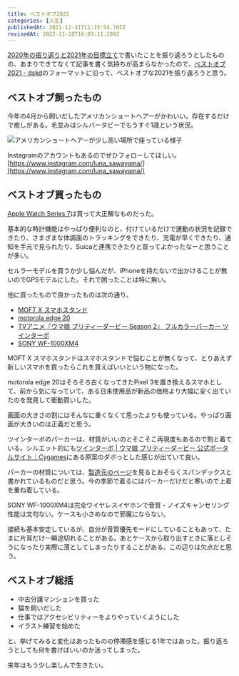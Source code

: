 ```yaml
---
title: ベストオブ2021
categories: [人生]
publishedAt: 2021-12-31T11:15:54.702Z
revisedAt: 2022-11-28T16:03:11.209Z
---
```


[2020年の振り返りと2021年の目標立て](https://blog.kubosho.com/entry/2020-to-2021)で書いたことを振り返ろうとしたものの、あまりできてなくて記事を書く気持ちが高まらなかったので、[ベストオブ2021 - dskd](https://dskd.jp/archives/114.html)のフォーマットに沿って、ベストオブな2021を振り返ろうと思う。

## ベストオブ飼ったもの

今年の4月から飼いだしたアメリカンショートヘアーがかわいい。存在するだけで癒しがある。毛並みはシルバータビーでもうすぐ1歳という状況。

![アメリカンショートヘアーが少し高い場所で座っている様子](https://blog-assets.kubosho.com/luna.jpg)

Instagramのアカウントもあるのでぜひフォローしてほしい。
[https://www.instagram.com/luna_sawayama/](https://www.instagram.com/luna_sawayama/)

## ベストオブ買ったもの

[Apple Watch Series 7](https://www.apple.com/jp/apple-watch-series-7/)は買って大正解なものだった。

基本的な時計機能はやっぱり便利なのと、付けているだけで運動の状況を記録できたり、さまざまな体調面のトラッキングをできたり、充電が早くできたり、通知を手元で見られたり、Suicaと連携できたりと買ってよかったなーと思うことが多い。

セルラーモデルを買うか少し悩んだが、iPhoneを持たないで出かけることが無いのでGPSモデルにした。それで困ったことは特に無い。

他に買ったもので良かったものは次の通り。

- [MOFT X スマホスタンド](https://amzn.to/3zePCut)
- [motorola edge 20](https://amzn.to/3HtWkjj)
- [TVアニメ『ウマ娘 プリティーダービー Season 2』 フルカラーパーカー ツインターボ](https://amzn.to/3mL1TSe)
- [SONY WF-1000XM4](https://amzn.to/3FEi3V4)

MOFT X スマホスタンドはスマホスタンドで悩むことが無くなって、とりあえず新しいスマホを買ったらこれを買えばいいという物になった。

motorola edge 20はそろそろ古くなってきたPixel 3を置き換えるスマホとして、前から気になっていて、ある日未使用品が新品の価格より大幅に安く出ていたのを発見して衝動買いした。

画面の大きさの割にはそんなに重くなくて思ったよりも使っている。やっぱり画面が大きいのは正義だと思う。

ツインターボのパーカーは、材質がいいのとそこそこ再現度もあるので割と着ている。シルエット的にも[ツインターボ | ウマ娘 プリティーダービー 公式ポータルサイト｜Cygames](https://umamusume.jp/character/detail/?name=twinturbo)にある原案のダボっとした感じが出ていて良い。

パーカーの材質については、[製造元のページ](https://fullgra.jp/item/sweatshirt/805/)を見るとおそらくスパンデックスと書かれているものだと思う。今の季節で着るにはパーカーだけだと寒いので上着を重ね着している。

SONY WF-1000XM4は完全ワイヤレスイヤホンで音質・ノイズキャンセリング性能は文句ない。ケースも小さめなので邪魔にならない。

接続も基本安定しているが、自分が音質優先モードにしていることもあって、たまに片耳だけ一瞬途切れることがある。あとケースから取り出すときに落としそうになったり実際に落としてしまったりすることがある。この辺りは欠点だと思う。

## ベストオブ総括

- 中古分譲マンションを買った
- 猫を飼いだした
- 仕事ではアクセシビリティーをよりやっていくようにした
- イラスト練習を始めた

と、挙げてみると変化はあったものの停滞感を感じる1年ではあった。振り返ろうとしても何を書けばいいのか迷ってしまった。

来年はもう少し楽しんで生きたい。
